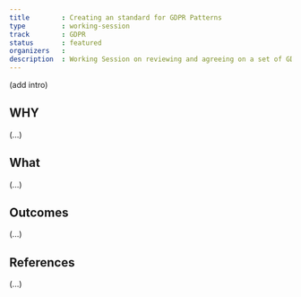 ```yaml
---
title        : Creating an standard for GDPR Patterns
type         : working-session
track        : GDPR
status       : featured
organizers   : 
description  : Working Session on reviewing and agreeing on a set of GDPR patterns
---
```


(add intro)

## WHY

(...)

## What

(...)

## Outcomes

(...)

## References

(...)
